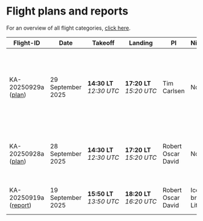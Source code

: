 <!-- This file was created automatically -->
# Flight plans and reports

For an overview of all flight categories, [click here](flight_categories).

Flight-ID | Date | Takeoff | Landing | PI | Nickname | Categories
--- | --- | --- | --- | --- | --- | ---
KA-20250929a ([plan](../plans/KA-20250929a.md)) | 29 September 2025 | **14:30 LT**<br>_12:30 UTC_ | **17:20 LT**<br>_15:20 UTC_ | Tim Carlsen | None | {flight-cat}`mpc` {flight-cat}`melt_layer` {flight-cat}`precip` {flight-cat}`in_cloud` {flight-cat}`ec_under` {flight-cat}`ec_track` 
KA-20250928a ([plan](../plans/KA-20250928a.md)) | 28 September 2025 | **14:30 LT**<br>_12:30 UTC_ | **17:20 LT**<br>_15:20 UTC_ | Robert Oscar David | None | {flight-cat}`cirrus` {flight-cat}`in_cloud` {flight-cat}`ec_under` {flight-cat}`ec_track` 
KA-20250919a ([report](../reports/KA-20250919a.md)) | 19 September 2025 | **15:50 LT**<br>_13:50 UTC_ | **18:20 LT**<br>_16:20 UTC_ | Robert Oscar David | Ice-breaker, Literally | {flight-cat}`in_cloud` {flight-cat}`insitu_aerosol` 
